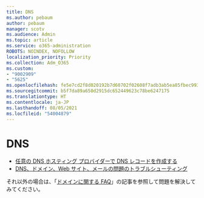 ```yaml
---
title: DNS
ms.author: pebaum
author: pebaum
manager: scotv
ms.audience: Admin
ms.topic: article
ms.service: o365-administration
ROBOTS: NOINDEX, NOFOLLOW
localization_priority: Priority
ms.collection: Adm_O365
ms.custom:
- "9002909"
- "5625"
ms.openlocfilehash: fe5e7cd2f8d020192b7d60702f02608f7adb3ab5ea85fbec99326921bbb26cd8
ms.sourcegitcommit: b5f7da89a650d2915dc652449623c78be6247175
ms.translationtype: HT
ms.contentlocale: ja-JP
ms.lasthandoff: 08/05/2021
ms.locfileid: "54004879"
---
```

# <a name="dns"></a>DNS

- [任意の DNS ホスティング プロバイダーで DNS レコードを作成する](https://docs.microsoft.com/microsoft-365/admin/get-help-with-domains/create-dns-records-at-any-dns-hosting-provider?view=o365-worldwide)
- [DNS、ドメイン、Web サイト、メールの問題のトラブルシューティング](https://docs.microsoft.com/microsoft-365/admin/get-help-with-domains/find-and-fix-issues?view=o365-worldwide)

それ以外の場合は、「[ドメインに関する FAQ](https://docs.microsoft.com/microsoft-365/admin/setup/domains-faq?view=o365-worldwide)」の記事を参照して問題を解決してみてください。
